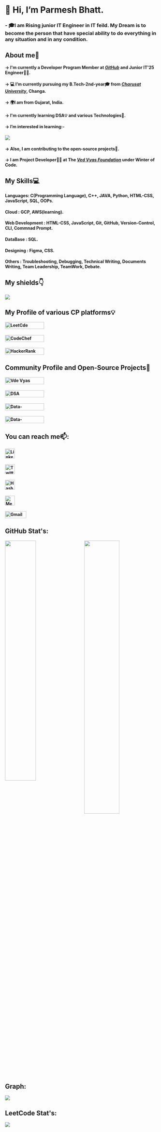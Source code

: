 # 👋 Hi, I’m Parmesh Bhatt.
### - 🎓I am Rising junior IT Engineer in IT feild. My Dream is to become the person that have special ability to do everything in any situation and in any condition.

##               About me🚀


   #### -> I'm currently a Developer Program Member at ***[GitHub](http://github.com/Parmesh119)*** and Junior IT'25 Engineer👨‍🎓.
   #### -> 💻 I’m currently pursuing my B.Tech-2nd-year🎓 from ***[Charusat University](https://www.charusat.ac.in/)***, Changa.
   #### -> 🌍I am from Gujarat, India.
   #### -> I'm currently learning DSA💡 and various Technologies📌.
   #### -> I’m interested in learning:- 
   ####          <img src="https://readme-typing-svg.demolab.com?font=Times+New+Roman&weight=1000&size=30&duration=2500&pause=2500&color=34B8FF&background=FFFFFF&vCenter=true&width=435&lines=DSA%F0%9F%92%A1;Cloud+Computing%E2%98%81%EF%B8%8F;DevOps;Open-Source+Education%F0%9F%93%96;Open-Source+Contribution">
   #### -> Also, I am contributing to the open-source projects📌.
   #### -> I am Project Developer🧑‍💻 at The ***[Ved Vyas Foundation](https://github.com/gita)*** under Winter of Code.
   
   
 ##             My Skills💻
 
 ####            Languages: C(Programming Language), C++, JAVA, Python, HTML-CSS, JavaScript, SQL, OOPs.
 ####            Cloud : GCP, AWS(learning).
 ####            Web Development : HTML-CSS, JavaScript, Git, GitHub, Version-Control, CLI, Commnad Prompt.
 ####            DataBase : SQL.
 ####            Designing : Figma, CSS.
 ####            Others : Troubleshooting, Debugging, Technical Writing, Documents Writing, Team Leadership, TeamWork, Debate.
 
 ##            My shields👇
 ####          <img src="https://github-readme-stats.vercel.app/api/top-langs/?username=Parmesh119&theme=react">  
 
 ##             My Profile of various CP platforms💡

   ####  <a href="https://leetcode.com/21it009/" target="_blank"><img src="https://img.shields.io/badge/-LeetCode-%231DA1F2" alt="LeetCde"  width="129" height="23"/></a>
   ####  <a href="https://www.codechef.com/users/parmesh_119" target="_blank"><img src="https://img.shields.io/badge/-CodeChef-%231DA1F2" alt="CodeChef" width="129" height="23"/></a>
   ####  <a href="https://www.hackerrank.com/21IT009" target="_blank"><img src="https://img.shields.io/badge/-HackerRank-%231DA1F22" alt="HackerRank"  width="129" height="23"/></a>

##             Community Profile and Open-Source Projects🚩
  ####   <a href="https://github.com/gita" target="_blank"><img src="https://img.shields.io/badge/-Ved%20Vyas%20Foundation-%231DA1F2" alt="Vde Vyas Foundation" width="129" height="23"/></a>
  ####   <a href="https://github.com/mrpkdeveloper/450-DSA-Questions" target="_blank"><img src="https://img.shields.io/badge/-450%20DSA%20Question-%231DA1F2" alt="DSA" width="129" height="23"/></a>
  ####   <a href="https://github.com/tarunsamanta2k20/Data-Structure---Algorithm" target="_blank"><img src="https://img.shields.io/badge/-Data%20Structure%20Structure-%231DA1F2" alt="Data-Structure---Algorithm"  width="129" height="23"/></a>
  ####   <a href="https://github.com/Parmesh119/CodeHelp-DSA-Busted-Series" target="_blank"><img src="https://img.shields.io/badge/-CodeHelp%20DSA%20Busted%20Series-%231DA1F2" alt="Data-Structure---Algorithm" width="129" height="23"/></a>
  
 ##            You can reach me📫: 
 
   #### <a href="https://www.linkedin.com/in/parmesh-bhatt119/" target="_blank"><img src="https://raw.githubusercontent.com/danielcranney/readme-generator/main/public/icons/socials/linkedin.svg" alt="LinkedIn" width="32" height="32" alt="Linkedin"/></a>
   #### <a href="https://twitter.com/Parmesh_119" target="_blank"><img src="https://raw.githubusercontent.com/danielcranney/readme-generator/main/public/icons/socials/twitter.svg" width="32" height="32" alt="Twitter" /></a> 
   #### <a href="https://hashnode.com/@Prmes119" target="_blank"><img src="https://raw.githubusercontent.com/danielcranney/readme-generator/main/public/icons/socials/hashnode.svg" width="32" height="32" alt="HashNode" /></a>
   #### <a href="https://medium.com/@21it009" target="_blank"><img src="https://raw.githubusercontent.com/danielcranney/readme-generator/main/public/icons/socials/medium.svg" width="32" height="32" alt="Mediam" /></a>
   #### <a href="mailto:parmeshb90@gmail.com" target="_blank"><img src="https://img.shields.io/badge/-Gmail-%231DA1F2" alt="Gmail" width="70" height="23"/></a>
   
##             GitHub Stat's:

  ####   <img  src="https://github-readme-stats.vercel.app/api?username=Parmesh119&show_icons=true&theme=tokyonight" width="48%" align="right" >
<img  src="https://github-readme-streak-stats.herokuapp.com/?user=Parmesh119&theme=tokyonight" width="45%" >

##            Graph:
  <img src="https://github-readme-activity-graph.cyclic.app/graph?username=Parmesh119&theme=gotham&area=true">
  
##           LeetCode Stat's:
 <img src="https://leetcard.jacoblin.cool/21IT009?theme=nord&font=Ubuntu%20Mono&ext=heatmap">
